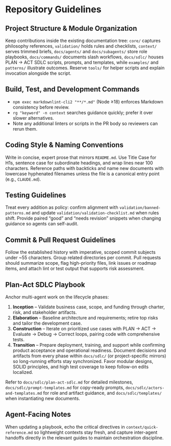 # Repository Guidelines

## Project Structure & Module Organization
Keep contributions inside the existing documentation tree: `core/` captures philosophy references, `validation/` holds rules and checklists, `context/` serves trimmed briefs, `docs/agents/` and `docs/subagents/` store role playbooks, `docs/commands/` documents slash workflows, `docs/sdlc/` houses PLAN → ACT SDLC scripts, prompts, and templates, while `examples/` and `patterns/` illustrate outcomes. Reserve `tools/` for helper scripts and explain invocation alongside the script.

## Build, Test, and Development Commands
- `npm exec markdownlint-cli2 "**/*.md"` (Node ≥18) enforces Markdown consistency before review.
- `rg "keyword" -n context` searches guidance quickly; prefer it over slower alternatives.
- Note any additional linters or scripts in the PR body so reviewers can rerun them.

## Coding Style & Naming Conventions
Write in concise, expert prose that mirrors `README.md`. Use Title Case for H1s, sentence case for subordinate headings, and wrap lines near 100 characters. Reference paths with backticks and name new documents with lowercase hyphenated filenames unless the file is a canonical entry point (e.g., `CLAUDE.md`).

## Testing Guidelines
Treat every addition as policy: confirm alignment with `validation/banned-patterns.md` and update `validation/validation-checklist.md` when rules shift. Provide paired “good” and “needs revision” snippets when changing guidance so agents can self-audit.

## Commit & Pull Request Guidelines
Follow the established history with imperative, scoped commit subjects under ~55 characters. Group related directories per commit. Pull requests should summarize scope, flag high-priority files, link issues or roadmap items, and attach lint or test output that supports risk assessment.

## Plan-Act SDLC Playbook
Anchor multi-agent work on the lifecycle phases:
1. **Inception** – Validate business case, scope, and funding through charter, risk, and stakeholder artifacts.
2. **Elaboration** – Baseline architecture and requirements; retire top risks and tailor the development case.
3. **Construction** – Iterate on prioritized use cases with PLAN → ACT → Evaluate → Debug → Correct loops, pairing code with comprehensive tests.
4. **Transition** – Prepare deployment, training, and support while confirming product acceptance and operational readiness.
Document decisions and artifacts from every phase within `docs/sdlc/` (or project-specific mirrors) so long-running efforts stay synchronized. Favor modular designs, SOLID principles, and high test coverage to keep follow-on edits localized.

Refer to `docs/sdlc/plan-act-sdlc.md` for detailed milestones, `docs/sdlc/prompt-templates.md` for copy-ready prompts, `docs/sdlc/actors-and-templates.md` for role and artifact guidance, and `docs/sdlc/templates/` when instantiating new documents.

## Agent-Facing Notes
When updating a playbook, echo the critical directives in `context/quick-reference.md` so lightweight contexts stay fresh, and capture inter-agent handoffs directly in the relevant guides to maintain orchestration discipline.
